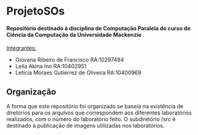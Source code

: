 # ProjetoSOs
<h4>Repositório destinado à disciplina de Computação Paralela do curso de Ciência da Computação da Universidade Mackenzie</h4>

<ins>Integrantes:</ins>
- Giovana Ribeiro de Francisco	        RA:10297494
- Leila Akina Ino 	                    RA:10402951
- Letícia Moraes Gutierrez de Oliveira	RA:10400969

<h2>Organização</h2>

A forma que este repositório foi organizado se baseia na existência de diretórios para os arquivos que correspondem aos diferentes laboratórios realizados, com o número do laboratório feito. O subdiretório /src é destinado à publicação de imagens utilizadas nos laboratórios.
